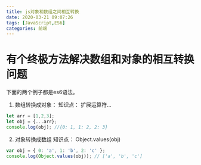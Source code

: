 ```yaml
---
title: js对象和数组之间相互转换
date: 2020-03-21 09:07:26
tags: [JavaScript,ES6]
categories: 前端
---
```

<script type="text/javascript" src="/js/bai.js"></script>

# 有个终极方法解决数组和对象的相互转换问题
下面的两个例子都是es6语法。
1. 数组转换成对象：
知识点： 扩展运算符...
```js
let arr = [1,2,3];
let obj = {...arr};
console.log(obj); //{0: 1, 1: 2, 2: 3}
```
2. 对象转换成数组
知识点： Object.values(obj)
```js
var obj = { 0: 'a', 1: 'b', 2: 'c' };
console.log(Object.values(obj)); // ['a', 'b', 'c']
```